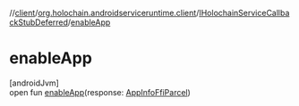 //[client](../../../index.md)/[org.holochain.androidserviceruntime.client](../index.md)/[IHolochainServiceCallbackStubDeferred](index.md)/[enableApp](enable-app.md)

# enableApp

[androidJvm]\
open fun [enableApp](enable-app.md)(response: [AppInfoFfiParcel](../-app-info-ffi-parcel/index.md))